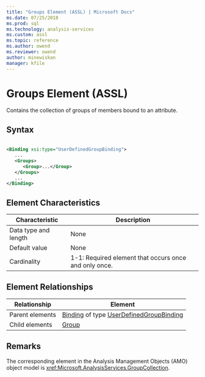 ```yaml
---
title: "Groups Element (ASSL) | Microsoft Docs"
ms.date: 07/25/2018
ms.prod: sql
ms.technology: analysis-services
ms.custom: assl
ms.topic: reference
ms.author: owend
ms.reviewer: owend
author: minewiskan
manager: kfile
---
```

# Groups Element (ASSL)

  Contains the collection of groups of members bound to an attribute.  
  
## Syntax  
  
```xml  
  
<Binding xsi:type="UserDefinedGroupBinding">  
   ...  
   <Groups>  
      <Group>...</Group>  
   </Groups>  
   ...  
</Binding>  
```  
  
## Element Characteristics  
  
|Characteristic|Description|  
|--------------------|-----------------|  
|Data type and length|None|  
|Default value|None|  
|Cardinality|1-1: Required element that occurs once and only once.|  
  
## Element Relationships  
  
|Relationship|Element|  
|------------------|-------------|  
|Parent elements|[Binding](data-type/binding-data-type-assl.md) of type [UserDefinedGroupBinding](data-type/userdefinedgroupbinding-data-type-assl.md)|  
|Child elements|[Group](objects/group-element-assl.md)|  
  
## Remarks  
 The corresponding element in the Analysis Management Objects (AMO) object model is <xref:Microsoft.AnalysisServices.GroupCollection>.  
